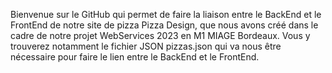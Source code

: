 Bienvenue sur le GitHub qui permet de faire la liaison entre le BackEnd et le FrontEnd de notre site de pizza Pizza Design, que nous avons créé dans le cadre de notre projet WebServices 2023 en M1 MIAGE Bordeaux. Vous y trouverez notamment le fichier JSON pizzas.json qui va nous être nécessaire pour faire le lien entre le BackEnd et le FrontEnd.
